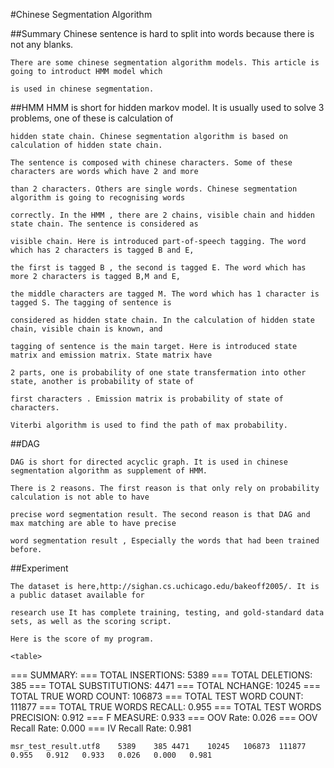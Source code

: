 #Chinese Segmentation Algorithm

##Summary
    Chinese sentence is hard to split into words because there is not any blanks. 
    
    There are some chinese segmentation algorithm models. This article is going to introduct HMM model which 
    
    is used in chinese segmentation.
##HMM
    HMM is short for hidden markov model. It is usually used to solve 3 problems, one of these is calculation of 
    
    hidden state chain. Chinese segmentation algorithm is based on calculation of hidden state chain.
    
    The sentence is composed with chinese characters. Some of these characters are words which have 2 and more 
    
    than 2 characters. Others are single words. Chinese segmentation algorithm is going to recognising words 
    
    correctly. In the HMM , there are 2 chains, visible chain and hidden state chain. The sentence is considered as
    
    visible chain. Here is introduced part-of-speech tagging. The word which has 2 characters is tagged B and E,
    
    the first is tagged B , the second is tagged E. The word which has more 2 characters is tagged B,M and E,
    
    the middle characters are tagged M. The word which has 1 character is tagged S. The tagging of sentence is 
    
    considered as hidden state chain. In the calculation of hidden state chain, visible chain is known, and 
    
    tagging of sentence is the main target. Here is introduced state matrix and emission matrix. State matrix have
    
    2 parts, one is probability of one state transfermation into other state, another is probability of state of 
    
    first characters . Emission matrix is probability of state of characters. 
    
    Viterbi algorithm is used to find the path of max probability.
    
##DAG

    DAG is short for directed acyclic graph. It is used in chinese segmentation algorithm as supplement of HMM.
    
    There is 2 reasons. The first reason is that only rely on probability calculation is not able to have 
    
    precise word segmentation result. The second reason is that DAG and max matching are able to have precise 
    
    word segmentation result , Especially the words that had been trained before.
    
##Experiment

    The dataset is here,http://sighan.cs.uchicago.edu/bakeoff2005/. It is a public dataset available for 
    
    research use It has complete training, testing, and gold-standard data sets, as well as the scoring script.
    
    Here is the score of my program.
    
    <table>
<tr>
<td>
=== SUMMARY:
</td>
</tr>
<tr>
<td>
=== TOTAL INSERTIONS:	5389
</td>
</tr>
<tr>
<td>
=== TOTAL DELETIONS:	385
</td>
</tr>
<tr>
<td>
=== TOTAL SUBSTITUTIONS:	4471
</td>
</tr>
<tr>
<td>
=== TOTAL NCHANGE:	10245
</td>
</tr>
<tr>
<td>
=== TOTAL TRUE WORD COUNT:	106873
</td>
</tr>
<tr>
<td>
=== TOTAL TEST WORD COUNT:	111877
</td>
</tr>
<tr>
<td>
=== TOTAL TRUE WORDS RECALL:	0.955
</td>
</tr>
<tr>
<td>
=== TOTAL TEST WORDS PRECISION:	0.912
</td>
</tr>
<tr>
<td>
=== F MEASURE:	0.933
</td>
</tr>
<tr>
<td>
=== OOV Rate:	0.026
</td>
</tr>
<tr>
<td>
=== OOV Recall Rate:	0.000
</td>
</tr>
<tr>
<td>
=== IV Recall Rate:	0.981
</td>
</tr>
</table>

    msr_test_result.utf8	5389	385	4471	10245	106873	111877	0.955	0.912	0.933	0.026	0.000	0.981
    
    
    
    
     
    
